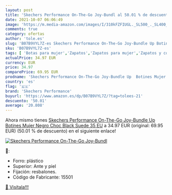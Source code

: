 ```yaml
---
layout: post
title: 'Skechers Performance On-The-Go Joy-Bundl al 50.01 % de descuento'
date: 2021-10-07 06:06:49
image: 'https://m.media-amazon.com/images/I/310kFZFIUGL._SL500_._SL400_.jpg'
comments: true
category: ofertas
author: 'tole.es'
slug: 'B07B9VYL7Z-es Skechers Performance On-The-Go Joy-Bundle Up Botines Mujer...'
sku: 'B07B9VYL7Z-es'
tags: [ 'Botas para mujer','Zapatos','Zapatos para mujer','Zapatos y complementos','botines','skechers performance', ]
actualPrice: 34.97 EUR
currency: EUR
price: 34.97
comparePrice: 69.95 EUR
prodname: 'Skechers Performance On-The-Go Joy-Bundle Up  Botines Mujer  Negro  Choc Black Suede   35 EU'
country: 'es'
flag: '🇪🇸'
brand: 'Skechers Performance'
buyurl: 'https://www.amazon.es/dp/B07B9VYL7Z/?tag=tolees-21'
descuento: '50.01'
average: '20.808'
---
```


Ahora mismo tienes [Skechers Performance On-The-Go Joy-Bundle Up  Botines Mujer  Negro  Choc Black Suede   35 EU](https://www.amazon.es/dp/B07B9VYL7Z/?tag=tolees-21) a 34.97 EUR (original: 69.95 EUR) (50.01 %  de descuento) en el siguiente enlace!

[![Skechers Performance On-The-Go Joy-Bundl](https://m.media-amazon.com/images/I/310kFZFIUGL._SL500_._SL400_.jpg)](https://www.amazon.es/dp/B07B9VYL7Z/?tag=tolees-21)

🔎:

- Forro: plástico
- Superior: Ante y piel
- Fijación: resbalones.
- Código de Fabricante: 15501

[🛒 Visítala!!!](https://www.amazon.es/dp/B07B9VYL7Z/?tag=tolees-21)

